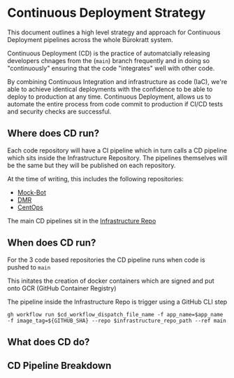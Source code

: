 # Continuous Deployment Strategy

This document outlines a high level strategy and approach for Continuous Deployment pipelines across the whole Bürokratt system.

Continuous Deployment (CD) is the practice of automatcially releasing developers chnages from the (`main`) branch frequently and in doing so "continuously" ensuring that the code "integrates" well with other code. 

By combining Continuous Integration and infrastructure as code (IaC), we're able to achieve identical deployments with the confidence to be able to deploy to production at any time. Continuous Deployment, allows us to automate the entire process from code commit to production if CI/CD tests and security checks are successful.

## Where does CD run?

Each code repository will have a CI pipeline which in turn calls a CD pipeline which sits inside the Infrastructure Repository. The pipelines themselves will be the same but they will be published on each repository.

At the time of writing, this includes the following repositories:

- [Mock-Bot](https://github.com/buerokratt/Mock-Bot/tree/main/.github/workflows/ci-build-publish-main.yml)
- [DMR](https://github.com/buerokratt/DMR/blob/main/.github/workflows/ci-build-publish-main.yml)
- [CentOps](https://github.com/buerokratt/CentOps/blob/main/.github/workflows/build-publish-main.yml)

The main CD pipelines sit in the [Infrastructure Repo](https://github.com/buerokratt/Infrastructure/tree/main/.github/workflows)

## When does CD run?

For the 3 code based repositories the CD pipeline runs when code is pushed to `main`

This initates the creation of docker containers which are signed and put onto GCR (GitHub Container Registry)

The pipeline inside the Infrastructure Repo is trigger using a GitHub CLI step 

`gh workflow run $cd_workflow_dispatch_file_name -f app_name=$app_name -f image_tag=${GITHUB_SHA} --repo $infrastructure_repo_path --ref main`


## What does CD do?

## CD Pipeline Breakdown